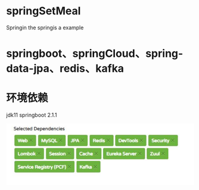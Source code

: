 # springSetMeal
Springin the springis a example
# springboot、springCloud、spring-data-jpa、redis、kafka

# 环境依赖
jdk11
springboot 2.1.1

![Image text](https://github.com/wxijun/image-README/blob/master/20181212101813.jpg)
